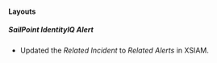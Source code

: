 
#### Layouts
##### SailPoint IdentityIQ Alert
- Updated the *Related Incident* to *Related Alerts* in XSIAM.
